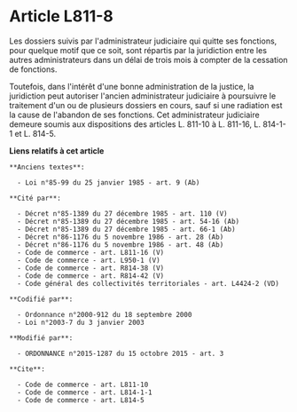 # Article L811-8

Les dossiers suivis par l'administrateur judiciaire qui quitte ses fonctions, pour quelque motif que ce soit, sont répartis
par la juridiction entre les autres administrateurs dans un délai de trois mois à compter de la cessation de fonctions. 

Toutefois, dans l'intérêt d'une bonne administration de la justice, la juridiction peut autoriser l'ancien administrateur
judiciaire à poursuivre le traitement d'un ou de plusieurs dossiers en cours, sauf si une radiation est la cause de l'abandon
de ses fonctions. Cet administrateur judiciaire demeure soumis aux dispositions des articles L. 811-10 à L. 811-16, L.
814-1-1 et L. 814-5.

**Liens relatifs à cet article**

	**Anciens textes**:

	  - Loi n°85-99 du 25 janvier 1985 - art. 9 (Ab)

	**Cité par**:

	  - Décret n°85-1389 du 27 décembre 1985 - art. 110 (V)
	  - Décret n°85-1389 du 27 décembre 1985 - art. 54-16 (Ab)
	  - Décret n°85-1389 du 27 décembre 1985 - art. 66-1 (Ab)
	  - Décret n°86-1176 du 5 novembre 1986 - art. 28 (Ab)
	  - Décret n°86-1176 du 5 novembre 1986 - art. 48 (Ab)
	  - Code de commerce - art. L811-16 (V)
	  - Code de commerce - art. L950-1 (V)
	  - Code de commerce - art. R814-38 (V)
	  - Code de commerce - art. R814-42 (V)
	  - Code général des collectivités territoriales - art. L4424-2 (VD)

	**Codifié par**:

	  - Ordonnance n°2000-912 du 18 septembre 2000
	  - Loi n°2003-7 du 3 janvier 2003

	**Modifié par**:

	  - ORDONNANCE n°2015-1287 du 15 octobre 2015 - art. 3

	**Cite**:

	  - Code de commerce - art. L811-10
	  - Code de commerce - art. L814-1-1
	  - Code de commerce - art. L814-5
